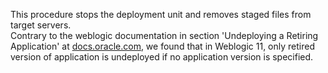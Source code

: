 This procedure stops the deployment unit and removes staged files
from target servers.
<br/>
Contrary to the weblogic documentation in section 'Undeploying a Retiring Application' at <a href="https://docs.oracle.com/cd/E13222_01/wls/docs103/deployment/redeploy.html" target="_blank">docs.oracle.com</a>, we found that in Weblogic 11, only retired version of application is undeployed if no application version is specified.
